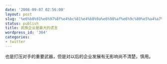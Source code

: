 ```yaml
---
date: '2008-09-07 02:56:00'
layout: post
slug: '%e6%b0%91%e6%97%8f%e4%bc%81%e4%b8%9a%e6%98%af%e6%9c%80%e5%a4%a7%e7%9a%84%e8%b0%8e%e8%a8%80'
status: publish
title: 民族企业是最大的谎言
wordpress_id: '304'
categories:
- twitter
---
```


也是打压对手的重要武器，但是对以后的企业发展有无影响尚不清楚，慎用。  

